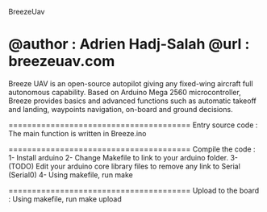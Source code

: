 BreezeUav

@author : Adrien Hadj-Salah
@url : breezeuav.com
=======================================

Breeze UAV is an open-source autopilot giving any fixed-wing aircraft full autonomous capability. 
Based on Arduino Mega  2560 microcontroller, Breeze provides basics and advanced functions such as 
automatic takeoff and landing, waypoints navigation, on-board and ground decisions.


=======================================
Entry source code :
The main function is written in Breeze.ino


=======================================
Compile the code :
1- Install arduino
2- Change Makefile to link to your arduino folder.
3- (TODO) Edit your arduino core library files to remove any link to Serial (Serial0)
4- Using makefile, run make


=======================================
Upload to the board :
Using makefile, run make upload

